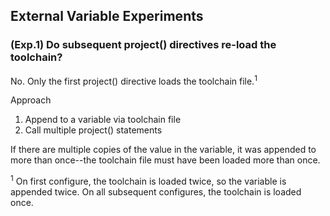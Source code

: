 ## External Variable Experiments

### (Exp.1) Do subsequent project() directives re-load the toolchain?
No. Only the first project() directive loads the toolchain file.<sup>1</sup>

Approach
1. Append to a variable via toolchain file
2. Call multiple project() statements

If there are multiple copies of the value in the variable, it was appended to more than once--the toolchain
file must have been loaded more than once.

<sup>1</sup> On first configure, the toolchain is loaded twice, so the variable is appended twice. On all
subsequent configures, the toolchain is loaded once.
